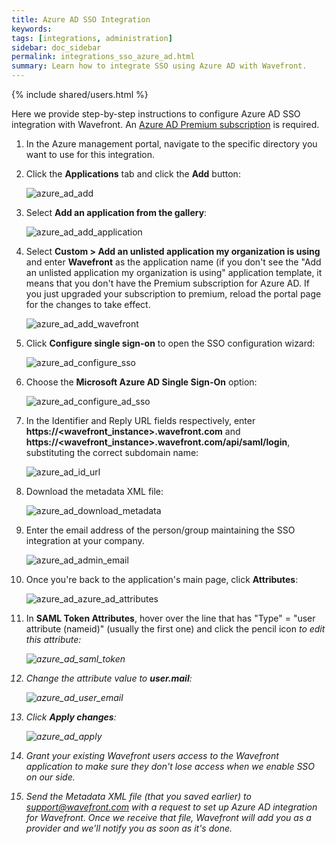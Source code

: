 ```yaml
---
title: Azure AD SSO Integration
keywords:
tags: [integrations, administration]
sidebar: doc_sidebar
permalink: integrations_sso_azure_ad.html
summary: Learn how to integrate SSO using Azure AD with Wavefront.
---
```


{% include shared/users.html %}

Here we provide step-by-step instructions to configure Azure AD SSO integration with Wavefront. An [Azure AD Premium subscription](https://www.microsoft.com/en-us/cloud-platform/azure-active-directory) is required.
 
1. In the Azure management portal, navigate to the specific directory you want to use for this integration.
1. Click the **Applications** tab and click the **Add** button:

    ![azure_ad_add](images/azure_ad_add.png)

1. Select **Add an application from the gallery**:

    ![azure_ad_add_application](images/azure_ad_add_application.png)

1. Select **Custom > Add an unlisted application my organization is using** and enter **Wavefront** as the application name (if you don't see the "Add an unlisted application my organization is using" application template, it means that you don't have the Premium subscription for Azure AD. If you just upgraded your subscription to premium, reload the portal page for the changes to take effect.

    ![azure_ad_add_wavefront](images/azure_ad_add_wavefront.png)

1. Click **Configure single sign-on** to open the SSO configuration wizard:

    ![azure_ad_configure_sso](images/azure_ad_configure_sso.png)

1. Choose the **Microsoft Azure AD Single Sign-On** option:

    ![azure_ad_configure_ad_sso](images/azure_ad_configure_ad_sso.png)

1. In the Identifier and Reply URL fields respectively, enter **https://\<wavefront_instance\>.wavefront.com** and **https://\<wavefront_instance\>.wavefront.com/api/saml/login**, substituting the correct subdomain name: 

    ![azure_ad_id_url](images/azure_ad_id_url.png)

1. Download the metadata XML file:

    ![azure_ad_download_metadata](images/azure_ad_download_metadata.png)

1. Enter the email address of the person/group maintaining the SSO integration at your company.

    ![azure_ad_admin_email](images/azure_ad_admin_email.png)

1.  Once you're back to the application's main page, click **Attributes**:

    ![azure_ad_azure_ad_attributes](images/azure_ad_attributes.png)

1. In **SAML Token Attributes**, hover over the line that has "Type" = "user attribute (nameid)" (usually the first one) and click the pencil icon <i class="fa fa-pencil"/> to edit this attribute:

    ![azure_ad_saml_token](images/azure_ad_saml_token.png)

1. Change the attribute value to **user.mail**:

    ![azure_ad_user_email](images/azure_ad_user_email.png)


1. Click **Apply changes**:

    ![azure_ad_apply](images/azure_ad_apply.png)

1. Grant your existing Wavefront users access to the Wavefront application to make sure they don't lose access when we enable SSO on our side.
1. Send the Metadata XML file (that you saved earlier) to support@wavefront.com with a request to set up Azure AD integration for Wavefront. Once we receive that file, Wavefront will add you as a provider and we'll notify you as soon as it's done.




